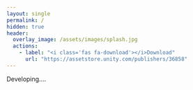 ```yaml
---
layout: single
permalink: /
hidden: true
header:
  overlay_image: /assets/images/splash.jpg
  actions:
    - label: "<i class='fas fa-download'></i>Download"
      url: "https://assetstore.unity.com/publishers/36858"
---
```


Developing....